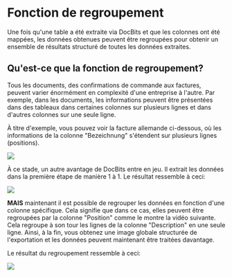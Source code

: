 # Fonction de regroupement

Une fois qu'une table a été extraite via DocBits et que les colonnes ont été mappées, les données obtenues peuvent être regroupées pour obtenir un ensemble de résultats structuré de toutes les données extraites.

## Qu'est-ce que la fonction de regroupement?

Tous les documents, des confirmations de commande aux factures, peuvent varier énormément en complexité d'une entreprise à l'autre. Par exemple, dans les documents, les informations peuvent être présentées dans des tableaux dans certaines colonnes sur plusieurs lignes et dans d'autres colonnes sur une seule ligne.

À titre d'exemple, vous pouvez voir la facture allemande ci-dessous, où les informations de la colonne "Bezeichnung" s'étendent sur plusieurs lignes (positions).

![](https://lh7-us.googleusercontent.com/Vino2M4Esor3IRHGqBd5Brx7\_lKPIwEOlRYBHzMXw4WoacFNW39hbWuwoUNGocubx4Bh9\_BvUBqZSWA4U\_NmU8FBw4Q1\_AiTASgMx-2MLKvsHLJY057oqyks0fQ5b7mI577JTX5rBKdEG90O9F5TcoU)

À ce stade, un autre avantage de DocBits entre en jeu. Il extrait les données dans la première étape de manière 1 à 1. Le résultat ressemble à ceci:

![](https://lh7-us.googleusercontent.com/UX5OdkW59HPVROnNzSeZbDw4NYTPbfayDLIXBQi0pwHzUEJ1B5t7I9uKBNc0dmOB3Cile8Xv6AdgVXuUd0aMbQFGWagBCEetw8P-N4zgG\_cGTjWHhpDtGQZg27UZKdCDJ5FeEDJgFAYtTB8kZrMSdho)

**MAIS** maintenant il est possible de regrouper les données en fonction d'une colonne spécifique. Cela signifie que dans ce cas, elles peuvent être regroupées par la colonne "Position" comme le montre la vidéo suivante. Cela regroupe à son tour les lignes de la colonne "Description" en une seule ligne. Ainsi, à la fin, vous obtenez une image globale structurée de l'exportation et les données peuvent maintenant être traitées davantage.

Le résultat du regroupement ressemble à ceci:

![](https://lh7-us.googleusercontent.com/PxA6h2udUuYd1YmHV97t-bzfZzipFpdA5t8gjpGXWx9sA-I4tW3tYwD28icv88UEmitz0EAaWuGkU5ZwqAjcQnoOkmg9u1AcBJW3nITU6eFa0foHB-AQPb0qv0AWaaEwM6WvwaEcAODEUzKtvRZOMN0)
